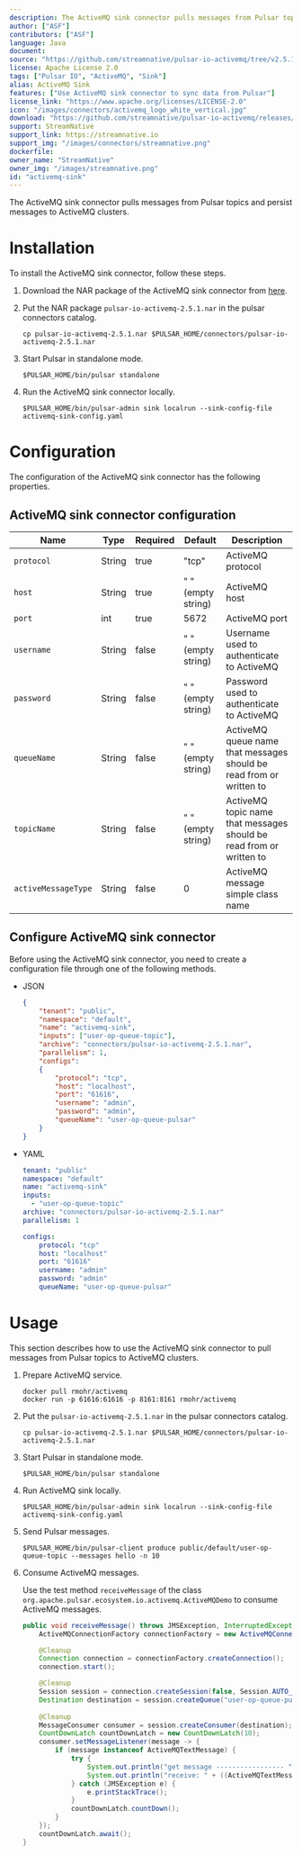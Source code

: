 ```yaml
---
description: The ActiveMQ sink connector pulls messages from Pulsar topics and persist messages to ActiveMQ clusters.
author: ["ASF"]
contributors: ["ASF"]
language: Java
document: 
source: "https://github.com/streamnative/pulsar-io-activemq/tree/v2.5.1"
license: Apache License 2.0
tags: ["Pulsar IO", "ActiveMQ", "Sink"]
alias: ActiveMQ Sink
features: ["Use ActiveMQ sink connector to sync data from Pulsar"]
license_link: "https://www.apache.org/licenses/LICENSE-2.0"
icon: "/images/connectors/activemq_logo_white_vertical.jpg"
download: "https://github.com/streamnative/pulsar-io-activemq/releases/download/v2.5.1/pulsar-io-activemq-2.5.1.nar"
support: StreamNative
support_link: https://streamnative.io
support_img: "/images/connectors/streamnative.png"
dockerfile:
owner_name: "StreamNative"
owner_img: "/images/streamnative.png"
id: "activemq-sink"
---
```


The ActiveMQ sink connector pulls messages from Pulsar topics and persist messages to ActiveMQ clusters.

# Installation

To install the ActiveMQ sink connector, follow these steps.

1. Download the NAR package of the ActiveMQ sink connector from [here](https://github.com/streamnative/pulsar-io-activemq/releases/download/v2.5.1/pulsar-io-activemq-2.5.1.nar).

2. Put the NAR package `pulsar-io-activemq-2.5.1.nar` in the pulsar connectors catalog.

    ```
    cp pulsar-io-activemq-2.5.1.nar $PULSAR_HOME/connectors/pulsar-io-activemq-2.5.1.nar
    ```

3. Start Pulsar in standalone mode.

    ```
    $PULSAR_HOME/bin/pulsar standalone
    ```

4. Run the ActiveMQ sink connector locally.

    ```
    $PULSAR_HOME/bin/pulsar-admin sink localrun --sink-config-file activemq-sink-config.yaml
    ```

# Configuration

The configuration of the ActiveMQ sink connector has the following properties.

## ActiveMQ sink connector configuration

| Name | Type|Required | Default | Description
|------|----------|----------|---------|-------------|
| `protocol` |String| true | "tcp" | ActiveMQ protocol |
| `host` | String| true | " " (empty string) | ActiveMQ host |
| `port` | int |true | 5672 | ActiveMQ port |
| `username` | String|false | " " (empty string) | Username used to authenticate to ActiveMQ |
| `password` | String|false | " " (empty string) | Password used to authenticate to ActiveMQ |
| `queueName` | String|false | " " (empty string) | ActiveMQ queue name that messages should be read from or written to |
| `topicName` | String|false | " " (empty string) | ActiveMQ topic name that messages should be read from or written to |
| `activeMessageType` | String|false |0 | ActiveMQ message simple class name |

## Configure ActiveMQ sink connector

Before using the ActiveMQ sink connector, you need to create a configuration file through one of the following methods.

* JSON 

    ```json
    {
        "tenant": "public",
        "namespace": "default",
        "name": "activemq-sink",
        "inputs": ["user-op-queue-topic"],
        "archive": "connectors/pulsar-io-activemq-2.5.1.nar",
        "parallelism": 1,
        "configs":
        {
            "protocol": "tcp",
            "host": "localhost",
            "port": "61616",
            "username": "admin",
            "password": "admin",
            "queueName": "user-op-queue-pulsar"
        }
    }
    ```

* YAML

    ```yaml
    tenant: "public"
    namespace: "default"
    name: "activemq-sink"
    inputs: 
      - "user-op-queue-topic"
    archive: "connectors/pulsar-io-activemq-2.5.1.nar"
    parallelism: 1
    
    configs:
        protocol: "tcp"
        host: "localhost"
        port: "61616"
        username: "admin"
        password: "admin"
        queueName: "user-op-queue-pulsar"
    ```

# Usage

This section describes how to use the ActiveMQ sink connector to pull messages from Pulsar topics to ActiveMQ clusters.

1. Prepare ActiveMQ service.

    ```
    docker pull rmohr/activemq
    docker run -p 61616:61616 -p 8161:8161 rmohr/activemq
    ```

2. Put the `pulsar-io-activemq-2.5.1.nar` in the pulsar connectors catalog.

    ```
    cp pulsar-io-activemq-2.5.1.nar $PULSAR_HOME/connectors/pulsar-io-activemq-2.5.1.nar
    ```

3. Start Pulsar in standalone mode.

    ```
    $PULSAR_HOME/bin/pulsar standalone
    ```

4. Run ActiveMQ sink locally.

    ```
    $PULSAR_HOME/bin/pulsar-admin sink localrun --sink-config-file activemq-sink-config.yaml
    ```

5. Send Pulsar messages.

    ```
    $PULSAR_HOME/bin/pulsar-client produce public/default/user-op-queue-topic --messages hello -n 10
    ```

6. Consume ActiveMQ messages.

    Use the test method `receiveMessage` of the class `org.apache.pulsar.ecosystem.io.activemq.ActiveMQDemo` 
to consume ActiveMQ messages.

    ```java
    public void receiveMessage() throws JMSException, InterruptedException {
        ActiveMQConnectionFactory connectionFactory = new ActiveMQConnectionFactory("tcp://localhost:61616");

        @Cleanup
        Connection connection = connectionFactory.createConnection();
        connection.start();

        @Cleanup
        Session session = connection.createSession(false, Session.AUTO_ACKNOWLEDGE);
        Destination destination = session.createQueue("user-op-queue-pulsar");
        
        @Cleanup
        MessageConsumer consumer = session.createConsumer(destination);
        CountDownLatch countDownLatch = new CountDownLatch(10);
        consumer.setMessageListener(message -> {
            if (message instanceof ActiveMQTextMessage) {
                try {
                    System.out.println("get message ----------------- ");
                    System.out.println("receive: " + ((ActiveMQTextMessage) message).getText());
                } catch (JMSException e) {
                    e.printStackTrace();
                }
                countDownLatch.countDown();
            }
        });
        countDownLatch.await();
    }
    ```